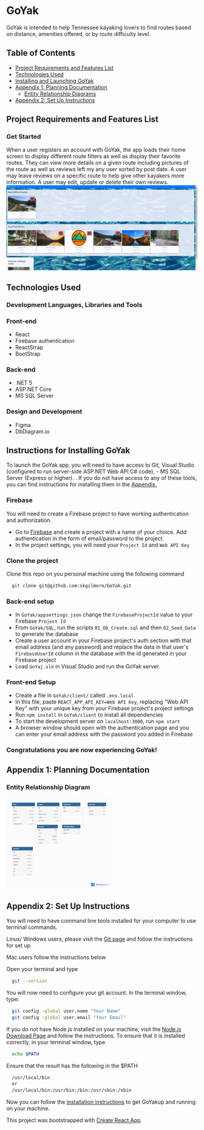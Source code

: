 # GoYak
  GoYak is intended to help Tennessee kayaking lovers to find routes based on distance, amenities offered, or by route difficulty level. 

## Table of Contents
  * [Project Requirements and Features List](#project-requirements-and-features-list)
  * [Technologies Used](#technologies-used)
  * [Installing and Launching GoYak](#instructions-for-installing-GoYak)
  * [Appendix 1: Planning Documentation](#appendix-1-planning-documentation)
    * [Entity Relationship Diagrams](#entity-relationship-diagram)
  * [Appendix 2: Set Up Instructions](#appendix-2-set-up-instructions)

## Project Requirements and Features List
### Get Started
When a user  registers an account with GoYak, the app loads their home screen to display different route filters as well as display their favorite routes. They can view more details on a given route including pictures of the route as well as reviews left my any user sorted by post date. A user may leave reviews on a specific route to help give other kayakers more information. A user may edit, update or delete their own reviews.
![Get Started GIF](GoYak\GoYak\client\src\images\GoYakPreview.gif)

## Technologies Used
  ### Development Languages, Libraries and Tools
### Front-end

-   React
-   Firebase authentication
-   ReactStrap
-   BootStrap

### Back-end

-   .NET 5
-   ASP.NET Core
-   MS SQL Server

### Design and Development

-   Figma
-   DbDiagram.io


## Instructions for Installing GoYak
  To launch the GoYak app, you will need to have access to Git, Visual Studio (configured to run server-side ASP.NET Web API C# code), -   MS SQL Server (Express or higher).
. If you do not have access to any of these tools, you can find instructions for installing them in the [Appendix.](#appendix-2-set-up-instructions)

### Firebase

You will need to create a Firebase project to have working authentication and authorization.

-   Go to [Firebase](https://firebase.google.com/) and create a project with a name of your choice. Add authentication in the form of email/password to the project.
-   In the project settings, you will need your `Project Id` and `Web API Key`

### Clone the project

  Clone this repo on you personal machine using the following command
  ```sh
    git clone git@github.com:skgilmore/GoYak.git
  ```

### Back-end setup

-   In `GoYak/appsettings.json` change the `FirebaseProjectId` value to your Firebase `Project Id`
-   From `GoYak/SQL`, run the scripts `01_Db_Create.sql` and then `02_Seed_Data` to generate the database
-   Create a user account in your Firebase project's auth section with that email address (and any password) and replace the data in that user's `FirebaseUserId` column in the database with the id generated in your Firebase project
-   Load `GoYaj.sln` in Visual Studio and run the GoYak server.

### Front-end Setup

-   Create a file in `GoYak/client/` called `.env.local`
-   In this file, paste `REACT_APP_API_KEY=Web API Key`, replacing "Web API Key" with your unique key from your Firebase project's project settings
-   Run `npm install` in `GoYak/client` to install all dependencies
-   To start the development server on `localhost:3000`, run `npm start`
-   A browser window should open with the authentication page and you can enter  your email address with the password you added in Firebase

 ### Congratulations you are now experiencing GoYak!

  ## Appendix 1: Planning Documentation

  ### Entity Relationship Diagram
  <img src="GoYak\GoYak\client\src\images\GoYakERD.png" width="55%">



  ## Appendix 2: Set Up Instructions

  You will need to have command line tools installed for your computer to use terminal commands.

  Linux/ Windows users, please visit the [Git page](https://git-scm.com/book/en/v2/Getting-Started-Installing-Git) and follow the instructions for set up

  Mac users follow the instructions below

  Open your terminal and type
  ```sh
    git --version
  ```

  You will now need to configure your git account. In the terminal window, type:
  ```sh
    git config -global user.name "Your Name"
    git config -global user.email "Your Email"
  ```

  If you do not have Node.js installed on your machine, visit the [Node.js Download Page](https://nodejs.org/en/download/) and  follow the instructions. To ensure that it is installed correctly, in your terminal window, type
  ```sh
    echo $PATH
  ```
  Ensure that the result has the following in the $PATH
  ```sh
    /usr/local/bin
    or
    /usr/local/bin:/usr/bin:/bin:/usr/sbin:/sbin
  ```

  Now you can follow the [installation instructions](#instructions-for-installing-GoYak) to get GoYakup and running on your machine.

  This project was bootstrapped with [Create React App](https://github.com/facebook/create-react-app).

